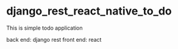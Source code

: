 # django_rest_react_native_to_do

This is simple todo application

back end: django rest
front end: react